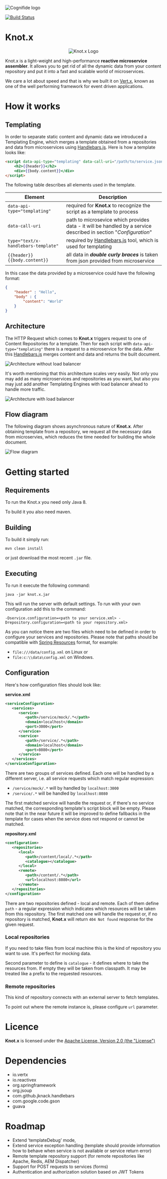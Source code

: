 ![Cognifide logo](http://cognifide.github.io/images/cognifide-logo.png)

[![Build Status](https://travis-ci.org/Cognifide/knotx.svg?branch=master)](https://travis-ci.org/Cognifide/knotx)

# Knot.x

<p align="center">
  <img src="https://github.com/Cognifide/knotx/blob/master/icons/180x180.png?raw=true" alt="Knot.x Logo"/>
</p>

Knot.x is a light-weight and high-performance **reactive microservice assembler**. It allows you to get rid of all the dynamic data from your content repository and put it into a fast and scalable world of microservices.

We care a lot about speed and that is why we built it on [Vert.x](http://vertx.io/), known as one of the well performing framework for event driven applications.

# How it works

## Templating

In order to separate static content and dynamic data we introduced a Templating Engine, which merges a template obtained from a repositories and data from microservices using [Handlebars.js](http://handlebarsjs.com/). Here is how a template looks like:

```html
<script data-api-type="templating" data-call-uri="/path/to/service.json" type="text/x-handlebars-template">
    <h2>{{header}}</h2>
    <div>{{body.content}}</div>
</script>
```

The following table describes all elements used in the template.

| Element                             | Description                                                              |
| ----------------------------------- | ------------------------------------------------------------------------ |
| `data-api-type="templating"`        | required for **Knot.x** to recognize the script as a template to process |
| `data-call-uri`                     | path to microsevice which provides data - it will be handled by a service described in section "_Configuration_" |
| `type="text/x-handlebars-template"` | required by [Handlebars.js](http://handlebarsjs.com/) tool, which is used for templating |
| `{{header}}` `{{body.content}}`| all data in ***double curly braces*** is taken from json provided from microservice |

In this case the data provided by a microservice could have the following format:

```json
{
    "header" : "Hello",
    "body" : {
        "content": "World"
    }
}
```

## Architecture
The HTTP Request which comes to **Knot.x** triggers request to one of Content Repositories for a template. Then for each script with `data-api-type="templating"` there is a request to a microservice for the data. After this [Handlebars.js](http://handlebarsjs.com/) merges content and data and returns the built document.

![Architecture without load balancer](https://github.com/Cognifide/knotx/blob/master/icons/architecture/without-load-balancer.png)

It's worth mentioning that this architecture scales very easily. Not only you may add as many microservices and repositories as you want, but also you may just add another Templating Engines with load balancer ahead to handle more traffic.

![Architecture with load balancer](https://github.com/Cognifide/knotx/blob/master/icons/architecture/with-load-balancer.png)

## Flow diagram

The following diagram shows asynchronous nature of **Knot.x**. After obtaining template from a repository, we request all the necessary data from microservies, which reduces the time needed for building the whole document.

![Flow diagram](https://github.com/Cognifide/knotx/blob/master/icons/architecture/flow-diagram.png)

# Getting started

## Requirements

To run the Knot.x you need only Java 8.

To build it you also need maven.

## Building

To build it simply run:

```
mvn clean install
```

or just download the most recent `.jar` file.

## Executing

To run it execute the following command:

```
java -jar knot.x.jar
```

This will run the server with default settings. To run with your own configuration add this to the command:

```
-Dservice.configuration=<path to your service.xml> -Drepository.configuration=<path to your repository.xml>
```

As you can notice there are two files which need to be defined in order to configure your services and repositories. Please note that paths should be compatible with [Spring Resources](http://docs.spring.io/spring/docs/current/spring-framework-reference/html/resources.html) format, for example:

- `file:///data/config.xml` on Linux or 
- `file:c:\\data\config.xml` on Windows.

## Configuration

Here's how configuration files should look like:

**service.xml**
```xml
<serviceConfiguration>
   <services>
      <service>
         <path>/service/mock/.*</path>
         <domain>localhost</domain>
         <port>3000</port>
      </service>
      <service>
         <path>/service/.*</path>
         <domain>localhost</domain>
         <port>8080</port>
      </service>
   </services>
</serviceConfiguration>
```

There are two groups of services defined. Each one will be handled by a different server, i.e. all service requests which match regular expression:

- `/service/mock/.*` will by handled by `localhost:3000`
- `/service/.*` will be handled by `localhost:8080`

The first matched service will handle the request or, if there's no service matched, the corresponding template's script block will be empty. Please note that in the near future it will be improved to define fallbacks in the template for cases when the service does not respond or cannot be matched.

**repository.xml**
```xml
<configuration>
   <repositories>
      <local>
         <path>/content/local/.*</path>
         <catalogue></catalogue>
      </local>
      <remote>
         <path>/content/.*</path>
         <url>localhost:8080</url>
      </remote>
   </repositories>
</configuration>
```

There are two repositories defined - local and remote. Each of them define `path` - a regular expression which indicates which resources will be taken from this repository. The first matched one will handle the request or, if no repository is matched, **Knot.x** will return `404 Not found` response for the given request.

### Local repositories

If you need to take files from local machine this is the kind of repository you want to use. It's perfect for mocking data. 

Second parameter to define is `catalogue` - it defines where to take the resources from. If empty they will be taken from classpath. It may be treated like a prefix to the requested resources.

### Remote repositories

This kind of repository connects with an external server to fetch templates.

To point out where the remote instance is, please configure `url` parameter.

# Licence

**Knot.x** is licensed under the [Apache License, Version 2.0 (the "License")](https://www.apache.org/licenses/LICENSE-2.0.txt)

# Dependencies

- io.vertx
- io.reactivex
- org.springframework 
- org.jsoup
- com.github.jknack.handlebars
- com.google.code.gson
- guava

# Roadmap

- Extend ‘templateDebug’ mode,
- Extend service exception handling (template should provide information how to behave when service is not available or service return error)
- Remote template repository support (for remote repositories like Apache, Redis, AEM Dispatcher)
- Support for POST requests to services (forms)
- Authentication and authorization solution based on JWT Tokens
